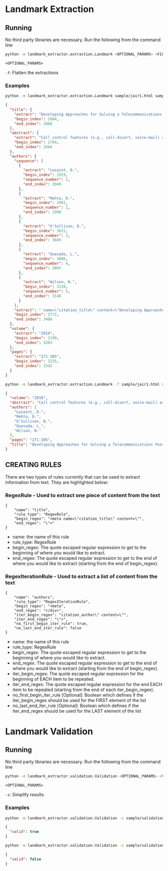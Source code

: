 # Landmark Extraction

## Running
No third party libraries are necessary. Run the following from the command line
``` bash
python -m landmark_extractor.extraction.Landmark <OPTIONAL_PARAMS> <FILE_TO_EXTRACT_FROM> <RULES_FILE>
```

`<OPTIONAL_PARAMS>`

`-f`: Flatten the extractions

### Examples
```bash
python -m landmark_extractor.extraction.Landmark sample/jair1.html sample/jair_rules.json
```
```json
{
  "title": {
    "extract": "Developing Approaches for Solving a Telecommunications Feature Subscription Problem",
    "begin_index": 2804,
    "end_index": 2888
  },
  "abstract": {
    "extract": "Call control features (e.g., call-divert, voice-mail) are primitive options to which users can subscribe off-line to personalise their service. The configuration of a feature subscription involves choosing and sequencing features from a catalogue and is subject to constraints that prevent undesirable feature interactions at run-time. When the subscription requested by a user is inconsistent, one problem is to find an optimal relaxation, which is a generalisation of the feedback vertex set problem on directed graphs, and thus it is an NP-hard task. We present several constraint programming formulations of the problem. We also present formulations using partial weighted maximum Boolean satisfiability and mixed integer linear programming. We study all these formulations by experimentally comparing them on a variety of randomly generated instances of the feature subscription problem.",
    "begin_index": 1784,
    "end_index": 2684
  },
  "authors": {
    "sequence": [
      {
        "extract": "Lesaint, D.",
        "begin_index": 2929,
        "sequence_number": 1,
        "end_index": 2940
      },
      {
        "extract": "Mehta, D.",
        "begin_index": 2981,
        "sequence_number": 2,
        "end_index": 2990
      },
      {
        "extract": "O'Sullivan, B.",
        "begin_index": 3031,
        "sequence_number": 3,
        "end_index": 3045
      },
      {
        "extract": "Quesada, L.",
        "begin_index": 3086,
        "sequence_number": 4,
        "end_index": 3097
      },
      {
        "extract": "Wilson, N.",
        "begin_index": 3138,
        "sequence_number": 5,
        "end_index": 3148
      }
    ],
    "extract": " name=\"citation_title\" content=\"Developing Approaches  for Solving a Telecommunications Feature Subscription Problem\">\n<meta name=\"citation_author\" content=\"Lesaint, D.\">\n<meta name=\"citation_author\" content=\"Mehta, D.\">\n<meta name=\"citation_author\" content=\"O'Sullivan, B.\">\n<meta name=\"citation_author\" content=\"Quesada, L.\">\n<meta name=\"citation_author\" content=\"Wilson, N.\">\n<meta name=\"citation_publication_date\" content=\"2010\">\n<meta name=\"citation_journal_title\" content=\"Journal of Artificial Intelligence Research\">\n<meta name=\"citation_firstpage\" content=\"271\">\n<meta name=\"citation_lastpage\" content=\"305\">\n<meta name=\"citation_pdf_url\" content=\"http://www.jair.org/media/2992/live-2992-5030-jair.pdf\">\n",
    "begin_index": 2772,
    "end_index": 3486
  },
  "volume": {
    "extract": "2010",
    "begin_index": 3199,
    "end_index": 3203
  },
  "pages": {
    "extract": "271-305",
    "begin_index": 1535,
    "end_index": 1542
  }
}
```
```bash
python -m landmark_extractor.extraction.Landmark -f sample/jair1.html sample/jair_rules.json
```
```json
{
  "volume": "2010",
  "abstract": "Call control features (e.g., call-divert, voice-mail) are primitive options to which users can subscribe off-line to personalise their service. The configuration of a feature subscription involves choosing and sequencing features from a catalogue and is subject to constraints that prevent undesirable feature interactions at run-time. When the subscription requested by a user is inconsistent, one problem is to find an optimal relaxation, which is a generalisation of the feedback vertex set problem on directed graphs, and thus it is an NP-hard task. We present several constraint programming formulations of the problem. We also present formulations using partial weighted maximum Boolean satisfiability and mixed integer linear programming. We study all these formulations by experimentally comparing them on a variety of randomly generated instances of the feature subscription problem.",
  "authors": [
    "Lesaint, D.",
    "Mehta, D.",
    "O'Sullivan, B.",
    "Quesada, L.",
    "Wilson, N."
  ],
  "pages": "271-305",
  "title": "Developing Approaches for Solving a Telecommunications Feature Subscription Problem"
}
```

## CREATING RULES
There are two types of rules currently that can be used to extract information from text. They are highlighted below:

### RegexRule - Used to extract one piece of content from the text
```
{
    "name": "title",
    "rule_type": "RegexRule",
    "begin_regex": "<meta name=\"citation_title\" content=\"",
    "end_regex": "\">"
}
```
* name: the name of this rule
* rule_type: RegexRule
* begin_regex: The quote escaped regular expression to get to the beginning of where you would like to extract.
* end_regex: The quote escaped regular expression to get to the end of where you would like to extract (starting from the end of begin_regex).

### RegexIterationRule - Used to extract a list of content from the text
```
{
    "name": "authors",
    "rule_type": "RegexIterationRule",
    "begin_regex": "<meta",
    "end_regex": "</div>",
    "iter_begin_regex": "citation_author\" content=\"",
    "iter_end_regex": "\">",
    "no_first_begin_iter_rule": true,
    "no_last_end_iter_rule": false
}
```
* name: the name of this rule
* rule_type: RegexRule
* begin_regex: The quote escaped regular expression to get to the beginning of where you would like to extract.
* end_regex: The quote escaped regular expression to get to the end of where you would like to extract (starting from the end of begin_regex).
* iter_begin_regex: The quote escaped regular expression for the beginning of EACH item to be repeated.
* iter_end_regex: The quote escaped regular expression for the end EACH item to be repeated (starting from the end of each iter_begin_regex).
* no_first_begin_iter_rule [Optional]: Boolean which defines if the iter_begin_regex should be used for the FIRST element of the list
* no_last_end_iter_rule [Optional]: Boolean which defines if the iter_end_regex should be used for the LAST element of the list

# Landmark Validation

## Running
No third party libraries are necessary. Run the following from the command line
``` bash
python -m landmark_extractor.validation.Validation <OPTIONAL_PARAMS> <VALIDATION_RULES_FILE> <EXTRACTIONS>
```

`<OPTIONAL_PARAMS>`

`-s`: Simplify results

### Examples
```bash
python -m landmark_extractor.validation.Validation -s sample/validation_rules_sample_valid.json sample/sample_extrations.json
```
```json
{
  "valid": true
}
```

```bash
python -m landmark_extractor.validation.Validation -s sample/validation_rules_sample_invalid.json sample/sample_extrations.json
```
```json
{
  "valid": false
}
```